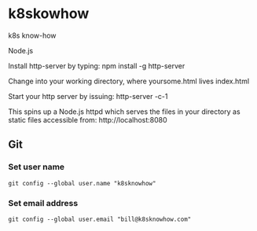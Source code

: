 # k8skowhow
k8s know-how

Node.js

Install http-server by typing:
     npm install -g http-server

Change into your working directory, where yoursome.html lives
    index.html

Start your http server by issuing:
     http-server -c-1

This spins up a Node.js httpd which serves the files in your directory as static files accessible from:
    http://localhost:8080

## Git

### Set user name 

    git config --global user.name "k8sknowhow"

### Set email address

    git config --global user.email "bill@k8sknowhow.com"